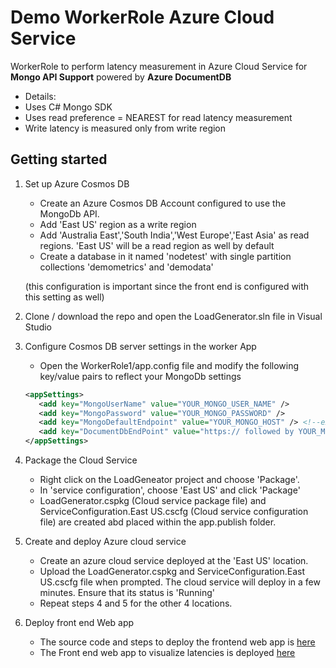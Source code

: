 # Demo WorkerRole Azure Cloud Service 
WorkerRole to perform latency measurement in Azure Cloud Service for **Mongo API Support** powered by **Azure DocumentDB**

* Details:
 * Uses  C# Mongo SDK
 * Uses read preference = NEAREST for read latency measurement
 * Write latency is measured only from write region
 
## Getting started

1. Set up Azure Cosmos DB

   * Create an Azure Cosmos DB Account configured to use the MongoDb API.
   * Add 'East US' region as a write region
   * Add 'Australia East','South India','West Europe','East Asia' as read regions. 'East US' will be a read region as well by default
   * Create a database in it named 'nodetest' with single partition collections 'demometrics' and 'demodata'

   (this configuration is important since the front end is configured with this setting as well)
 
2. Clone / download the repo and open the LoadGenerator.sln file in Visual Studio

3. Configure Cosmos DB server settings in the worker App

    * Open the WorkerRole1/app.config file and modify the following key/value pairs to reflect your MongoDb settings

    ```xml
    <appSettings>
       <add key="MongoUserName" value="YOUR_MONGO_USER_NAME" /> 
       <add key="MongoPassword" value="YOUR_MONGO_PASSWORD" />
       <add key="MongoDefaultEndpoint" value="YOUR_MONGO_HOST" /> <!--example:my-mongo.documents.azure.com-->
       <add key="DocumentDbEndPoint" value="https:// followed by YOUR_MONGO_HOST" /> <!--example:https://my-mongo.documents.azure.com-->
    </appSettings>
    ```
4. Package the Cloud Service

    * Right click on the LoadGeneator project and choose 'Package'.
    * In 'service configuration', choose 'East US' and click 'Package'
    * LoadGenerator.cspkg (Cloud service package file) and ServiceConfiguration.East US.cscfg (Cloud service configuration file) are created abd placed within the app.publish folder.
    
5. Create and deploy Azure cloud service

   * Create an azure cloud service deployed at the 'East US' location.
   * Upload the LoadGenerator.cspkg and ServiceConfiguration.East US.cscfg file when prompted. The cloud service will deploy in a few minutes. Ensure that its status is 'Running'
   * Repeat steps 4 and 5 for the other 4 locations.

6. Deploy front end Web app

   * The source code and steps to deploy the frontend web app is [here](https://github.com/srinathnarayanan/mongotunabledemo-webapp)
   * The Front end web app to visualize latencies is deployed [here](http://mongotunabledemo.azurewebsites.net/)
